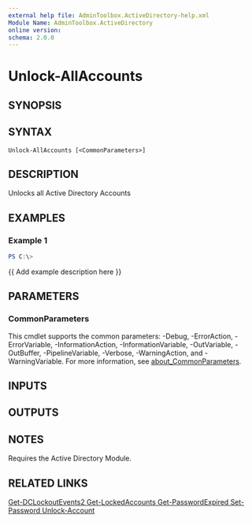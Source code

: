 ```yaml
---
external help file: AdminToolbox.ActiveDirectory-help.xml
Module Name: AdminToolbox.ActiveDirectory
online version:
schema: 2.0.0
---
```


# Unlock-AllAccounts

## SYNOPSIS

## SYNTAX

```
Unlock-AllAccounts [<CommonParameters>]
```

## DESCRIPTION
Unlocks all Active Directory Accounts

## EXAMPLES

### Example 1
```powershell
PS C:\> 
```

{{ Add example description here }}

## PARAMETERS

### CommonParameters
This cmdlet supports the common parameters: -Debug, -ErrorAction, -ErrorVariable, -InformationAction, -InformationVariable, -OutVariable, -OutBuffer, -PipelineVariable, -Verbose, -WarningAction, and -WarningVariable. For more information, see [about_CommonParameters](http://go.microsoft.com/fwlink/?LinkID=113216).

## INPUTS

## OUTPUTS

## NOTES
Requires the Active Directory Module.

## RELATED LINKS

[Get-DCLockoutEvents2
Get-LockedAccounts
Get-PasswordExpired
Set-Password
Unlock-Account]()

